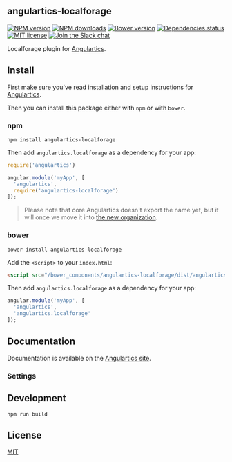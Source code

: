 ## angulartics-localforage

[![NPM version][npm-image]][npm-url] [![NPM downloads][npm-downloads-image]][npm-downloads-url] [![Bower version][bower-image]][bower-url] [![Dependencies status][dep-status-image]][dep-status-url] [![MIT license][license-image]][license-url] [![Join the Slack chat][slack-image]][slack-url]

Localforage plugin for [Angulartics](https://github.com/angulartics/angulartics).


## Install

First make sure you've read installation and setup instructions for [Angulartics](https://github.com/angulartics/angulartics#install).

Then you can install this package either with `npm` or with `bower`.

### npm

```shell
npm install angulartics-localforage
```

Then add `angulartics.localforage` as a dependency for your app:

```javascript
require('angulartics')

angular.module('myApp', [
  'angulartics', 
  require('angulartics-localforage')
]);
```

> Please note that core Angulartics doesn't export the name yet, but it will once we move it into [the new organization](http://github.com/angulartics).

### bower

```shell
bower install angulartics-localforage
```

Add the `<script>` to your `index.html`:

```html
<script src="/bower_components/angulartics-localforage/dist/angulartics-localforage.min.js"></script>
```

Then add `angulartics.localforage` as a dependency for your app:

```javascript
angular.module('myApp', [
  'angulartics', 
  'angulartics.localforage'
]);
```

## Documentation

Documentation is available on the [Angulartics site](http://luisfarzati.github.io/angulartics).

### Settings

## Development

```shell
npm run build
```

## License

[MIT](LICENSE)

[npm-image]: https://img.shields.io/npm/v/angulartics-localforage.svg
[npm-url]: https://npmjs.org/package/angulartics-localforage
[npm-downloads-image]: https://img.shields.io/npm/dm/angulartics-localforage.svg
[npm-downloads-url]: https://npmjs.org/package/angulartics-localforage
[bower-image]: https://img.shields.io/bower/v/angulartics-localforage.svg
[bower-url]: http://bower.io/search/?q=angulartics-localforage
[dep-status-image]: https://img.shields.io/david/angulartics/angulartics-localforage.svg
[dep-status-url]: https://david-dm.org/angulartics/angulartics-localforage
[license-image]: http://img.shields.io/badge/license-MIT-blue.svg
[license-url]: LICENSE
[slack-image]: https://angulartics.herokuapp.com/badge.svg
[slack-url]: https://angulartics.herokuapp.com
